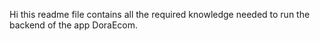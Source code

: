 Hi this readme file contains all the required knowledge needed to run the backend of the app DoraEcom.
